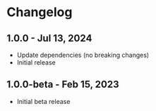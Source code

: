 # Changelog

## 1.0.0 - Jul 13, 2024

- Update dependencies (no breaking changes)
- Initial release

## 1.0.0-beta - Feb 15, 2023

- Initial beta release
